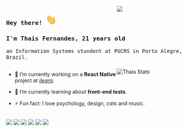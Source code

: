 <img align="right" width="40%" src="https://media2.giphy.com/media/LMcB8XospGZO8UQq87/giphy.gif?cid=ecf05e4741bce68b6f940ff1ad9e1167f8d8351d382e3982&rid=giphy.gif"/>

### <samp>Hey there! <img src="https://raw.githubusercontent.com/ABSphreak/ABSphreak/master/gifs/Hi.gif" width="30px" /></samp>

### <samp> I'm Thais Fernandes, 21 years old </samp>

<samp>an Information Systems stundent at PUCRS in Porto Alegre, Brazil. </samp>

###

[<img align="right" src="https://github-readme-stats.vercel.app/api?username=thaisrfernandes&show_icons=true&theme=buefy" alt="Thais Stats" width="40%" /> ](https://github.com/thaisrfernandes)

##

- 🔭 I’m currently working on a **React Native** project at [*ilegra*](https://github.com/ilegra/).

- 🌱 I’m currently learning about **front-end tests**.

- ⚡ Fun fact: I love psychology, design, *cats* and music.

##

<img src="https://img.shields.io/badge/-React%20Native-green" /> <img src="https://img.shields.io/badge/-React%20JS-blueviolet" /> <img src="https://img.shields.io/badge/-Javascript-ff69b4" /> <img src="https://img.shields.io/badge/-CSS-blue" /> <img src="https://img.shields.io/badge/-HTML-yellowgreen" /> <img src="https://img.shields.io/badge/-Java-grey" />


